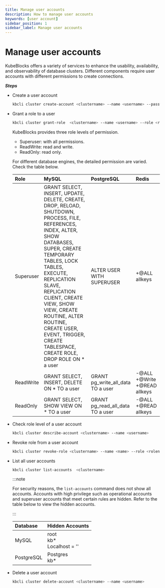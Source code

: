 ```yaml
---
title: Manage user accounts
description: How to manage user accounts
keywords: [user account]
sidebar_position: 1
sidebar_label: Manage user accounts
---
```


# Manage user accounts

KubeBlocks offers a variety of services to enhance the usability, availability, and observability of database clusters. Different components require user accounts with different permissions to create connections.

***Steps***

- Create a user account

  ```bash
  kbcli cluster create-account <clustername> --name <username> --password <pwd> 
  ```

- Grant a role to a user

  ```bash
  kbcli cluster grant-role  <clustername> --name <username> --role <rolename>
  ```

  KubeBlocks provides three role levels of permission.

  - Superuser: with all permissions.
  - ReadWrite: read and write.
  - ReadOnly: read only.
  
  For different database engines, the detailed permission are varied. Check the table below.

    | Role      | MySQL    | PostgreSQL | Redis  |
    | :------   | :------- | :------    | :----- |
    | Superuser | GRANT SELECT, INSERT, UPDATE, DELETE, CREATE, DROP, RELOAD, SHUTDOWN, PROCESS, FILE, REFERENCES, INDEX, ALTER, SHOW DATABASES, SUPER, CREATE TEMPORARY TABLES, LOCK TABLES, EXECUTE, REPLICATION SLAVE, REPLICATION CLIENT, CREATE VIEW, SHOW VIEW, CREATE ROUTINE, ALTER ROUTINE, CREATE USER, EVENT, TRIGGER, CREATE TABLESPACE, CREATE ROLE, DROP ROLE ON * a user | ALTER USER WITH SUPERUSER | +@ALL allkeys|
    | ReadWrite | GRANT SELECT, INSERT, DELETE ON * TO a user | GRANT pg_write_all_data TO a user | -@ALL +@Write +@READ allkeys |
    | ReadOnly  | GRANT SELECT, SHOW VIEW ON * TO a user | GRANT pg_read_all_data TO a user | -@ALL +@READ allkeys |

- Check role level of a user account

  ```bash
  kbcli cluster describe-account <clustername> --name <username>
  ```

- Revoke role from a user account

  ```bash
  kbcli cluster revoke-role <clustername> --name <name> --role <rolename> 
  ```

- List all user accounts

  ```bash
  kbcli cluster list-accounts  <clustername>  
  ```

  :::note

  For security reasons, the `list-accounts` command does not show all accounts. Accounts with high privilege such as operational accounts and superuser accounts that meet certain rules are hidden. Refer to the table below to view the hidden accounts.

  :::

  | Database    | Hidden Accounts                     |
  | :---        | :---                                |
  | MySQL       | root <br />kb* <br />Localhost = '' |
  | PostgreSQL  | Postgres <br />kb*                  |

- Delete a user account

  ```bash
  kbcli cluster delete-account <clustername> --name <username> 
  ```
